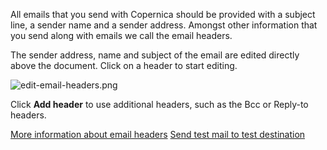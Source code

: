 All emails that you send with Copernica should be provided with a
subject line, a sender name and a sender address. Amongst other
information that you send along with emails we call the email headers.

The sender address, name and subject of the email are edited directly
above the document. Click on a header to start editing.

![](edit-email-headers.png "edit-email-headers.png")

Click **Add header** to use additional headers, such as the Bcc or
Reply-to headers.

[More information about email headers](http://www.copernica.com/en/support/sender-subject-and-other-email-headers)
[Send test mail to test destination](http://www.copernica.com/en/support/send-a-test-mail-or-test-mailing)
